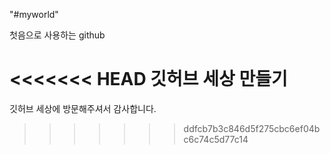 "#myworld" 

첫음으로 사용하는 github 

<<<<<<< HEAD
깃허브 세상 만들기
=======
깃허브 세상에 방문해주셔서 감사합니다.
>>>>>>> ddfcb7b3c846d5f275cbc6ef04bc6c74c5d77c14
